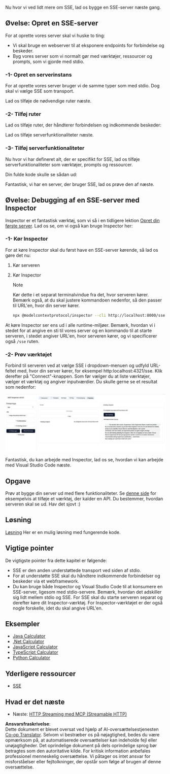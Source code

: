 <!--
CO_OP_TRANSLATOR_METADATA:
{
  "original_hash": "3dd2f1e39277c31b0e57e29d165354d6",
  "translation_date": "2025-06-13T00:06:02+00:00",
  "source_file": "03-GettingStarted/05-sse-server/README.md",
  "language_code": "da"
}
-->
Nu hvor vi ved lidt mere om SSE, lad os bygge en SSE-server næste gang.

## Øvelse: Opret en SSE-server

For at oprette vores server skal vi huske to ting:

- Vi skal bruge en webserver til at eksponere endpoints for forbindelse og beskeder.
- Byg vores server som vi normalt gør med værktøjer, ressourcer og prompts, som vi gjorde med stdio.

### -1- Opret en serverinstans

For at oprette vores server bruger vi de samme typer som med stdio. Dog skal vi vælge SSE som transport. 

Lad os tilføje de nødvendige ruter næste.

### -2- Tilføj ruter

Lad os tilføje ruter, der håndterer forbindelsen og indkommende beskeder:

Lad os tilføje serverfunktionaliteter næste.

### -3- Tilføj serverfunktionaliteter

Nu hvor vi har defineret alt, der er specifikt for SSE, lad os tilføje serverfunktionaliteter som værktøjer, prompts og ressourcer.

Din fulde kode skulle se sådan ud:

Fantastisk, vi har en server, der bruger SSE, lad os prøve den af næste.

## Øvelse: Debugging af en SSE-server med Inspector

Inspector er et fantastisk værktøj, som vi så i en tidligere lektion [Opret din første server](/03-GettingStarted/01-first-server/README.md). Lad os se, om vi også kan bruge Inspector her:

### -1- Kør Inspector

For at køre Inspector skal du først have en SSE-server kørende, så lad os gøre det nu:

1. Kør serveren

1. Kør Inspector

    > [!NOTE]
    > Kør dette i et separat terminalvindue fra det, hvor serveren kører. Bemærk også, at du skal justere kommandoen nedenfor, så den passer til URL'en, hvor din server kører.

    ```sh
    npx @modelcontextprotocol/inspector --cli http://localhost:8000/sse --method tools/list
    ```

At køre Inspector ser ens ud i alle runtime-miljøer. Bemærk, hvordan vi i stedet for at angive en sti til vores server og en kommando til at starte serveren, i stedet angiver URL'en, hvor serveren kører, og vi specificerer også `/sse` ruten.

### -2- Prøv værktøjet

Forbind til serveren ved at vælge SSE i dropdown-menuen og udfyld URL-feltet med, hvor din server kører, for eksempel http:localhost:4321/sse. Klik derefter på "Connect"-knappen. Som før vælger du at liste værktøjer, vælger et værktøj og angiver inputværdier. Du skulle gerne se et resultat som nedenfor:

![SSE Server running in inspector](../../../../translated_images/sse-inspector.d86628cc597b8fae807a31d3d6837842f5f9ee1bcc6101013fa0c709c96029ad.da.png)

Fantastisk, du kan arbejde med Inspector, lad os se, hvordan vi kan arbejde med Visual Studio Code næste.

## Opgave

Prøv at bygge din server ud med flere funktionaliteter. Se [denne side](https://api.chucknorris.io/) for eksempelvis at tilføje et værktøj, der kalder en API. Du bestemmer, hvordan serveren skal se ud. Hav det sjovt :)

## Løsning

[Løsning](./solution/README.md) Her er en mulig løsning med fungerende kode.

## Vigtige pointer

De vigtigste pointer fra dette kapitel er følgende:

- SSE er den anden understøttede transport ved siden af stdio.
- For at understøtte SSE skal du håndtere indkommende forbindelser og beskeder via et webframework.
- Du kan bruge både Inspector og Visual Studio Code til at konsumere en SSE-server, ligesom med stdio-servere. Bemærk, hvordan det adskiller sig lidt mellem stdio og SSE. For SSE skal du starte serveren separat og derefter køre dit Inspector-værktøj. For Inspector-værktøjet er der også nogle forskelle, idet du skal angive URL'en.

## Eksempler

- [Java Calculator](../samples/java/calculator/README.md)
- [.Net Calculator](../../../../03-GettingStarted/samples/csharp)
- [JavaScript Calculator](../samples/javascript/README.md)
- [TypeScript Calculator](../samples/typescript/README.md)
- [Python Calculator](../../../../03-GettingStarted/samples/python) 

## Yderligere ressourcer

- [SSE](https://developer.mozilla.org/en-US/docs/Web/API/Server-sent_events)

## Hvad er det næste

- Næste: [HTTP Streaming med MCP (Streamable HTTP)](/03-GettingStarted/06-http-streaming/README.md)

**Ansvarsfraskrivelse**:  
Dette dokument er blevet oversat ved hjælp af AI-oversættelsestjenesten [Co-op Translator](https://github.com/Azure/co-op-translator). Selvom vi bestræber os på nøjagtighed, bedes du være opmærksom på, at automatiserede oversættelser kan indeholde fejl eller unøjagtigheder. Det oprindelige dokument på dets oprindelige sprog bør betragtes som den autoritative kilde. For kritisk information anbefales professionel menneskelig oversættelse. Vi påtager os intet ansvar for misforståelser eller fejltolkninger, der opstår som følge af brugen af denne oversættelse.